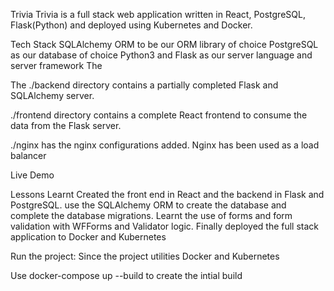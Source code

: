 Trivia
Trivia is a full stack web application written in React, PostgreSQL, Flask(Python) and deployed using Kubernetes and Docker. 

Tech Stack
SQLAlchemy ORM to be our ORM library of choice PostgreSQL as our database of choice Python3 and Flask as our server language and server framework The 

The ./backend directory contains a partially completed Flask and SQLAlchemy server. 

./frontend directory contains a complete React frontend to consume the data from the Flask server.

./nginx has the nginx configurations added. Nginx has been used as a load balancer 

Live Demo


Lessons Learnt
Created the front end in React and the backend in Flask and PostgreSQL. use the SQLAlchemy ORM to create the database and complete the database migrations. Learnt the use of forms and form validation with WFForms and Validator logic. Finally deployed the full stack application to Docker and Kubernetes

Run the project:
Since the project utilities Docker and Kubernetes

Use
docker-compose up --build to create the intial build